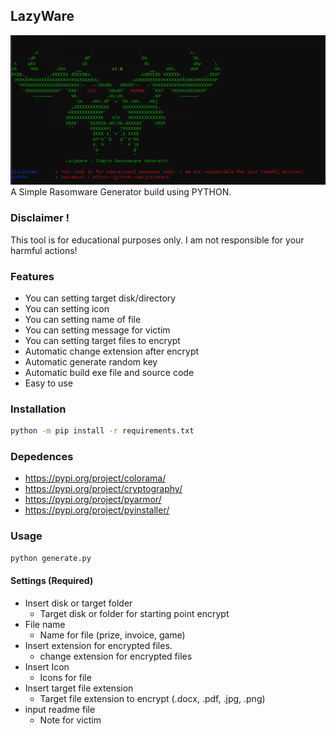 ## LazyWare
<img src="img.png">
A Simple Rasomware Generator build using PYTHON.

### Disclaimer !
This tool is for educational purposes only. I am not responsible for your harmful actions!

### Features 
- You can setting target disk/directory
- You can setting icon
- You can setting name of file
- You can setting message for victim
- You can setting target files to encrypt
- Automatic change extension after encrypt
- Automatic generate random key
- Automatic build exe file and source code
- Easy to use

### Installation
``` bash
python -m pip install -r requirements.txt
```
### Depedences
- https://pypi.org/project/colorama/
- https://pypi.org/project/cryptography/
- https://pypi.org/project/pyarmor/
- https://pypi.org/project/pyinstaller/

### Usage
``` bash
python generate.py 
```
#### Settings (Required)

- Insert disk or target folder
  - Target disk or folder for starting point encrypt
- File name
  - Name for file (prize, invoice, game)
- Insert extension for encrypted files.
  - change extension for encrypted files
- Insert Icon
  - Icons for file
- Insert target file extension
  - Target file extension to encrypt (.docx, .pdf, .jpg, .png)
- input readme file
  - Note for victim
